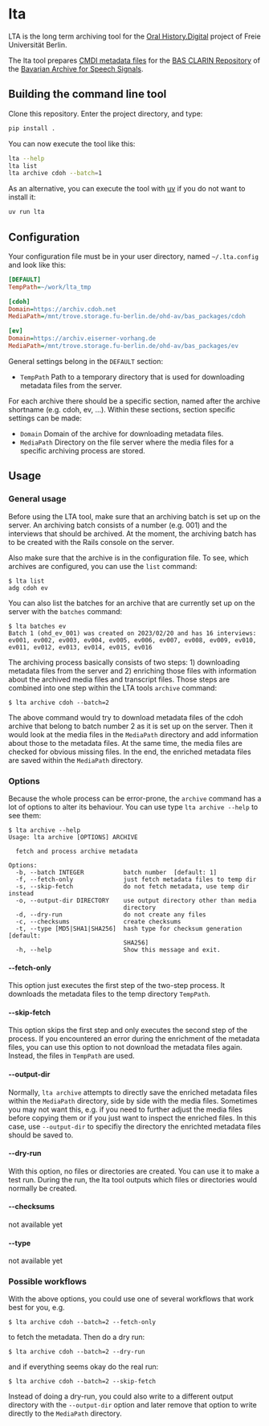 # lta

LTA is the long term archiving tool for the
[Oral History.Digital](https://www.oral-history.digital/)
project of Freie Universität Berlin.

The lta tool prepares
[CMDI metadata files](https://www.clarin.eu/content/component-metadata)
for the
[BAS CLARIN Repository](https://clarin.phonetik.uni-muenchen.de/BASRepository/)
of the
[Bavarian Archive for Speech Signals](https://www.bas.uni-muenchen.de/Bas/BasHomeeng.html).


## Building the command line tool

Clone this repository. Enter the project directory, and type:

```bash
pip install .
```

You can now execute the tool like this:

```bash
lta --help
lta list
lta archive cdoh --batch=1
```

As an alternative, you can execute the tool with [uv](https://docs.astral.sh/uv/) if you do not want to install it:

```bash
uv run lta
```

## Configuration

Your configuration file must be in your user directory, named `~/.lta.config`
and look like this:

```ini
[DEFAULT]
TempPath=~/work/lta_tmp

[cdoh]
Domain=https://archiv.cdoh.net
MediaPath=/mnt/trove.storage.fu-berlin.de/ohd-av/bas_packages/cdoh

[ev]
Domain=https://archiv.eiserner-vorhang.de
MediaPath=/mnt/trove.storage.fu-berlin.de/ohd-av/bas_packages/ev
```

General settings belong in the `DEFAULT` section:
* `TempPath` Path to a temporary directory that is used for downloading metadata files from the server.

For each archive there should be a specific section, named after the archive
shortname (e.g. cdoh, ev, ...). Within these sections, section specific settings
can be made:
* `Domain` Domain of the archive for downloading metadata files.
* `MediaPath` Directory on the file server where the media files for a specific
archiving process are stored.


## Usage

### General usage

Before using the LTA tool, make sure that an archiving batch is set up on the server.
An archiving batch consists of a number (e.g. 001) and the interviews that should be
archived. At the moment, the archiving batch has to be created with the Rails console
on the server.

Also make sure that the archive is in the configuration file. To see, which archives
are configured, you can use the `list` command:

```console
$ lta list
adg cdoh ev
```

You can also list the batches for an archive that are currently set up on the
server with the `batches` command:

```console
$ lta batches ev
Batch 1 (ohd_ev_001) was created on 2023/02/20 and has 16 interviews:
ev001, ev002, ev003, ev004, ev005, ev006, ev007, ev008, ev009, ev010, ev011, ev012, ev013, ev014, ev015, ev016
```

The archiving process basically consists of two steps: 1) downloading metadata files
from the server and 2) enriching those files with information about the archived
media files and transcript files. Those steps are combined into one step within
the LTA tools `archive` command:

```console
$ lta archive cdoh --batch=2
```

The above command would try to download metadata files of the cdoh archive that
belong to batch number 2 as it is set up on the server. Then it would look at the
media files in the `MediaPath` directory and add information about those
to the metadata files. At the same time, the media files are checked for obvious
missing files. In the end, the enriched metadata files are saved within the
`MediaPath` directory.

### Options

Because the whole process can be error-prone, the `archive` command has a lot
of options to alter its behaviour. You can use type `lta archive --help` to see
them:

```console
$ lta archive --help
Usage: lta archive [OPTIONS] ARCHIVE

  fetch and process archive metadata

Options:
  -b, --batch INTEGER           batch number  [default: 1]
  -f, --fetch-only              just fetch metadata files to temp dir
  -s, --skip-fetch              do not fetch metadata, use temp dir instead
  -o, --output-dir DIRECTORY    use output directory other than media
                                directory
  -d, --dry-run                 do not create any files
  -c, --checksums               create checksums
  -t, --type [MD5|SHA1|SHA256]  hash type for checksum generation  [default:
                                SHA256]
  -h, --help                    Show this message and exit.
```

#### --fetch-only

This option just executes the first step of the two-step process. It downloads
the metadata files to the temp directory `TempPath`.

#### --skip-fetch

This option skips the first step and only executes the second step of the process.
If you encountered an error during the enrichment of the metadata files, you
can use this option to not download the metadata files again. Instead, the files
in `TempPath` are used.

#### --output-dir

Normally, `lta archive` attempts to directly save the enriched metadata files
within the `MediaPath` directory, side by side with the media files. Sometimes
you may not want this, e.g. if you need to further adjust the media files before
copying them or if you just want to inspect the enriched files.
In this case, use `--output-dir` to specifiy the directory the enrichted metadata
files should be saved to.

#### --dry-run

With this option, no files or directories are created. You can use it to make a
test run. During the run, the lta tool outputs which files or directories would
normally be created.

#### --checksums

not available yet

#### --type

not available yet

### Possible workflows

With the above options, you could use one of several workflows that work best
for you, e.g.

```console
$ lta archive cdoh --batch=2 --fetch-only
```

to fetch the metadata. Then do a dry run:

```console
$ lta archive cdoh --batch=2 --dry-run
```

and if everything seems okay do the real run:

```console
$ lta archive cdoh --batch=2 --skip-fetch
```

Instead of doing a dry-run, you could also write to a different output directory
with the `--output-dir` option and later remove that option to write directly
to the `MediaPath` directory.
